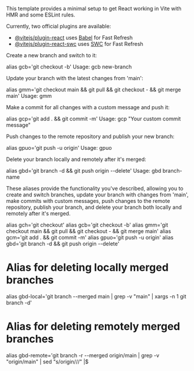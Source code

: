 This template provides a minimal setup to get React working in Vite with HMR and
some ESLint rules.

Currently, two official plugins are available:

- [@vitejs/plugin-react](https://github.com/vitejs/vite-plugin-react/blob/main/packages/plugin-react/README.md)
  uses [Babel](https://babeljs.io/) for Fast Refresh
- [@vitejs/plugin-react-swc](https://github.com/vitejs/vite-plugin-react-swc)
  uses [SWC](https://swc.rs/) for Fast Refresh

Create a new branch and switch to it:

alias gcb='git checkout -b' Usage: gcb new-branch

Update your branch with the latest changes from 'main':

alias gmm='git checkout main && git pull && git checkout - && git merge main'
Usage: gmm

Make a commit for all changes with a custom message and push it:

alias gcp='git add . && git commit -m' Usage: gcp "Your custom commit message"

Push changes to the remote repository and publish your new branch:

alias gpuo='git push -u origin' Usage: gpuo

Delete your branch locally and remotely after it's merged:

alias gbd='git branch -d && git push origin --delete' Usage: gbd branch-name

These aliases provide the functionality you've described, allowing you to create
and switch branches, update your branch with changes from 'main', make commits
with custom messages, push changes to the remote repository, publish your
branch, and delete your branch both locally and remotely after it's merged.

alias gch='git checkout' alias gcb='git checkout -b' alias gmm='git checkout
main && git pull && git checkout - && git merge main' alias gcm='git add . &&
git commit -m' alias gpuo='git push -u origin' alias gbd='git branch -d && git
push origin --delete'

# Alias for deleting locally merged branches

alias gbd-local='git branch --merged main | grep -v "main" | xargs -n 1 git
branch -d'

# Alias for deleting remotely merged branches

alias gbd-remote='git branch -r --merged origin/main | grep -v "origin/main" |
sed "s/origin\///" |$
